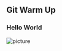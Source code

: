 ## Git Warm Up
### Hello World
 ![picture](https://deepnote.com/project/20fa0e39-cb84-4672-a80e-9ac40ecf8192#%2Fworld.png)